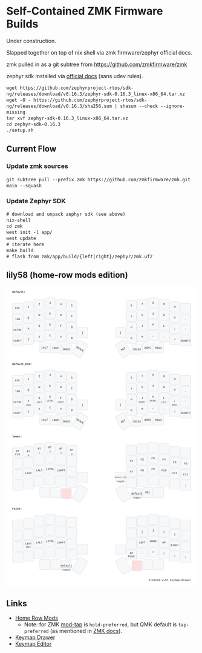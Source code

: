 # Self-Contained ZMK Firmware Builds

Under construction.

Slapped together on top of nix shell via zmk firmware/zephyr official docs.

zmk pulled in as a git subtree from https://github.com/zmkfirmware/zmk

zephyr sdk installed via [official docs](https://docs.zephyrproject.org/3.2.0/develop/getting_started/index.html#install-zephyr-sdk) (sans udev rules).

    wget https://github.com/zephyrproject-rtos/sdk-ng/releases/download/v0.16.3/zephyr-sdk-0.16.3_linux-x86_64.tar.xz
    wget -O - https://github.com/zephyrproject-rtos/sdk-ng/releases/download/v0.16.3/sha256.sum | shasum --check --ignore-missing
    tar xvf zephyr-sdk-0.16.3_linux-x86_64.tar.xz
    cd zephyr-sdk-0.16.3
    ./setup.sh
    
## Current Flow

### Update zmk sources

    git subtree pull --prefix zmk https://github.com/zmkfirmware/zmk.git main --squash

### Update Zephyr SDK

    # download and unpack zephyr sdk (see above)
    nix-shell
    cd zmk
    west init -l app/
    west update
    # iterate here
    make build
    # flash from zmk/app/build/{left|right}/zephyr/zmk.uf2

    
## lily58 (home-row mods edition)

![layout](./lily58/lily58.svg)

## Links

- [Home Row Mods](https://precondition.github.io/home-row-mods)
  - Note: for ZMK [mod-tap](https://zmk.dev/docs/behaviors/mod-tap) is `hold-preferred`, but QMK default is `tap-preferred` (as mentioned in [ZMK docs](https://zmk.dev/docs/behaviors/hold-tap#comparison-to-qmk)).
- [Keymap Drawer](https://keymap-drawer.streamlit.app)
- [Keymap Editor](https://nickcoutsos.github.io/keymap-editor/)
